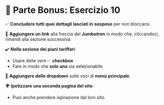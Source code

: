 # 🎯 **Parte Bonus: Esercizio 10**

✅ **Concludere tutti quei dettagli lasciati in sospeso** per non bloccarsi.  

🔗 **Aggiungere un link** alla freccia del **Jumbotron** in modo che, cliccandoci, rimandi alla sezione successiva.  

✔️ **Nella sezione dei piani tariffari**:  
   - Usare delle vere ✅ **checkbox**  
   - Fare in modo che **solo una** sia selezionabile  

📌 **Aggiungere delle dropdown** sulle voci di **menù principale**.  

🌍 **Ipotizzare una seconda pagina del sito**:  
   - Puoi anche prendere ispirazione dal loro sito.
